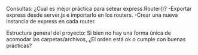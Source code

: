 Consultas:
¿Cual es mejor práctica para setear express.Router()?
    -Exportar express desde server.js e importarlo en los routers.
    -Crear una nueva instancia de express en cada router.

Estructura general del proyecto:
Si bien no hay una forma única de acomodar las carpetas/archivos, ¿El orden está ok o cumple con buenas prácticas?
